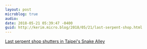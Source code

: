```yaml
---
layout: post
microblog: true
audio: 
date: 2018-05-21 05:39:47 -0400
guid: http://kerim.micro.blog/2018/05/21/last-serpent-shop.html
---
```

[Last serpent shop shutters in Taipei's Snake Alley](https://www.taiwannews.com.tw/en/news/3435964)
